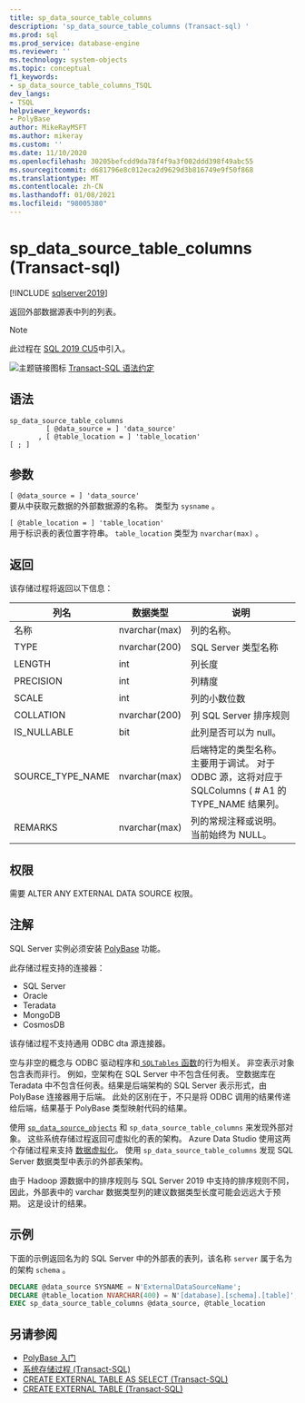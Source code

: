 ```yaml
---
title: sp_data_source_table_columns
description: 'sp_data_source_table_columns (Transact-sql) '
ms.prod: sql
ms.prod_service: database-engine
ms.reviewer: ''
ms.technology: system-objects
ms.topic: conceptual
f1_keywords:
- sp_data_source_table_columns_TSQL
dev_langs:
- TSQL
helpviewer_keywords:
- PolyBase
author: MikeRayMSFT
ms.author: mikeray
ms.custom: ''
ms.date: 11/10/2020
ms.openlocfilehash: 30205befcdd9da78f4f9a3f002ddd398f49abc55
ms.sourcegitcommit: d681796e8c012eca2d9629d3b816749e9f50f868
ms.translationtype: MT
ms.contentlocale: zh-CN
ms.lasthandoff: 01/08/2021
ms.locfileid: "98005380"
---
```

# <a name="sp_data_source_table_columns-transact-sql"></a>sp_data_source_table_columns (Transact-sql) 

[!INCLUDE [sqlserver2019](../../includes/applies-to-version/sqlserver2019.md)]

返回外部数据源表中列的列表。
  
> [!NOTE]
> 此过程在 [SQL 2019 CU5](../../big-data-cluster/release-notes-big-data-cluster.md#cu5)中引入。

![主题链接图标](../../database-engine/configure-windows/media/topic-link.gif "“主题链接”图标") [Transact-SQL 语法约定](../../t-sql/language-elements/transact-sql-syntax-conventions-transact-sql.md)  
  
## <a name="syntax"></a>语法  
  
```sqlsyntax
sp_data_source_table_columns
         [ @data_source = ] 'data_source'
       , [ @table_location = ] 'table_location'
[ ; ]
```  

## <a name="arguments"></a>参数

`[ @data_source = ] 'data_source'`   
要从中获取元数据的外部数据源的名称。 类型为 `sysname` 。

`[ @table_location = ] 'table_location'`   
用于标识表的表位置字符串。 `table_location` 类型为 `nvarchar(max)` 。

## <a name="returns"></a>返回

该存储过程将返回以下信息：

|列名 |数据类型 |说明|
|---|---|---|
|名称|nvarchar(max)|列的名称。
|TYPE|nvarchar(200)|SQL Server 类型名称
|LENGTH|int|列长度
|PRECISION|int|列精度
|SCALE|int|列的小数位数
|COLLATION|nvarchar(200)|列 SQL Server 排序规则
|IS_NULLABLE|bit|此列是否可以为 null。
|SOURCE_TYPE_NAME|nvarchar(max)|后端特定的类型名称。 主要用于调试。 对于 ODBC 源，这将对应于 SQLColumns ( # A1 的 TYPE_NAME 结果列。
|REMARKS|nvarchar(max)|列的常规注释或说明。 当前始终为 NULL。|

## <a name="permissions"></a>权限  

需要 ALTER ANY EXTERNAL DATA SOURCE 权限。
  
## <a name="remarks"></a>注解  

SQL Server 实例必须安装  [PolyBase](../../relational-databases/polybase/polybase-guide.md) 功能。

此存储过程支持的连接器：

- SQL Server
- Oracle
- Teradata
- MongoDB
- CosmosDB

该存储过程不支持通用 ODBC dta 源连接器。

空与非空的概念与 ODBC 驱动程序和[ `SQLTables` 函数](../native-client-odbc-api/sqltables.md)的行为相关。 非空表示对象包含表而非行。 例如，空架构在 SQL Server 中不包含任何表。 空数据库在 Teradata 中不包含任何表。结果是后端架构的 SQL Server 表示形式，由 PolyBase 连接器用于后端。 此处的区别在于，不只是将 ODBC 调用的结果传递给后端，结果基于 PolyBase 类型映射代码的结果。

使用 [`sp_data_source_objects`](sp-data-source-objects.md) 和 `sp_data_source_table_columns` 来发现外部对象。 这些系统存储过程返回可虚拟化的表的架构。 Azure Data Studio 使用这两个存储过程来支持 [数据虚拟化](../../azure-data-studio/extensions/data-virtualization-extension.md)。 使用 `sp_data_source_table_columns` 发现 SQL Server 数据类型中表示的外部表架构。

由于 Hadoop 源数据中的排序规则与 SQL Server 2019 中支持的排序规则不同，因此，外部表中的 varchar 数据类型列的建议数据类型长度可能会远远大于预期。 这是设计的结果。

## <a name="example"></a>示例  

下面的示例返回名为的 SQL Server 中的外部表的表列，该名称 `server` 属于名为的架构 `schema` 。
  
```sql
DECLARE @data_source SYSNAME = N'ExternalDataSourceName';
DECLARE @table_location NVARCHAR(400) = N'[database].[schema].[table]';
EXEC sp_data_source_table_columns @data_source, @table_location
```  
  
## <a name="see-also"></a>另请参阅

- [PolyBase 入门](../polybase/polybase-guide.md)
- [系统存储过程 (Transact-SQL)](../../relational-databases/system-stored-procedures/system-stored-procedures-transact-sql.md)
- [CREATE EXTERNAL TABLE AS SELECT (Transact-SQL)](../../t-sql/statements/create-external-table-as-select-transact-sql.md)
- [CREATE EXTERNAL TABLE (Transact-SQL)](../../t-sql/statements/create-external-table-transact-sql.md)